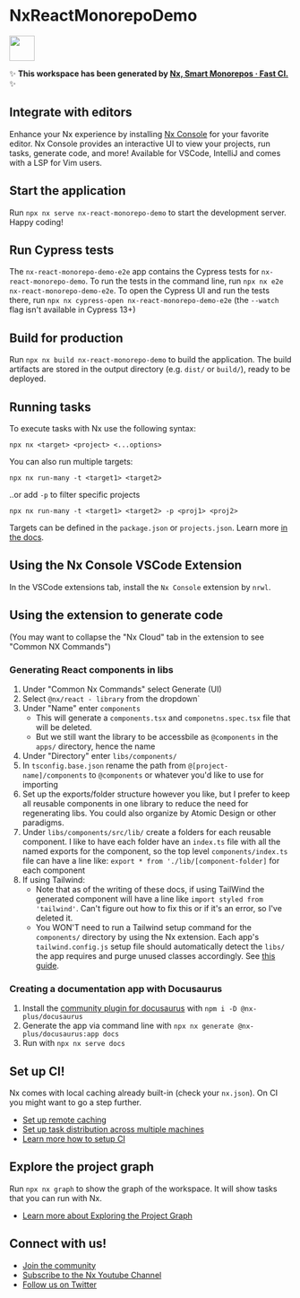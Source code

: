 # NxReactMonorepoDemo

<a alt="Nx logo" href="https://nx.dev" target="_blank" rel="noreferrer"><img src="https://raw.githubusercontent.com/nrwl/nx/master/images/nx-logo.png" width="45"></a>

✨ **This workspace has been generated by [Nx, Smart Monorepos · Fast CI.](https://nx.dev)** ✨

## Integrate with editors

Enhance your Nx experience by installing [Nx Console](https://nx.dev/nx-console) for your favorite editor. Nx Console
provides an interactive UI to view your projects, run tasks, generate code, and more! Available for VSCode, IntelliJ and
comes with a LSP for Vim users.

## Start the application

Run `npx nx serve nx-react-monorepo-demo` to start the development server. Happy coding!

## Run Cypress tests

The `nx-react-monorepo-demo-e2e` app contains the Cypress tests for `nx-react-monorepo-demo`. To run the tests in the command line, run `npx nx e2e nx-react-monorepo-demo-e2e`. To open the Cypress UI and run the tests there, run `npx nx cypress-open nx-react-monorepo-demo-e2e` (the `--watch` flag isn't available in Cypress 13+)

## Build for production

Run `npx nx build nx-react-monorepo-demo` to build the application. The build artifacts are stored in the output directory (e.g. `dist/` or `build/`), ready to be deployed.

## Running tasks

To execute tasks with Nx use the following syntax:

```
npx nx <target> <project> <...options>
```

You can also run multiple targets:

```
npx nx run-many -t <target1> <target2>
```

..or add `-p` to filter specific projects

```
npx nx run-many -t <target1> <target2> -p <proj1> <proj2>
```

Targets can be defined in the `package.json` or `projects.json`. Learn more [in the docs](https://nx.dev/features/run-tasks).

## Using the Nx Console VSCode Extension

In the VSCode extensions tab, install the `Nx Console` extension by `nrwl`.

## Using the extension to generate code

(You may want to collapse the "Nx Cloud" tab in the extension to see "Common NX Commands")

### Generating React components in libs

1. Under "Common Nx Commands" select Generate (UI)
2. Select `@nx/react - library` from the dropdown`
2. Under "Name" enter `components`
    - This will generate a `components.tsx` and `componetns.spec.tsx` file that will be deleted. 
    - But we still want the library to be accessbile as `@components` in the `apps/` directory, hence the name
3. Under "Directory" enter `libs/components/`
4. In `tsconfig.base.json` rename the path from `@[project-name]/components` to `@components` or whatever you'd like to use for importing
5. Set up the exports/folder structure however you like, but I prefer to keep all reusable components in one library to reduce the need for regenerating libs. You could also organize by Atomic Design or other paradigms.
6. Under `libs/components/src/lib/` create a folders for each reusable component. I like to have each folder have an `index.ts` file with all the named exports for the component, so the top level `components/index.ts` file can have a line like: `export * from './lib/[component-folder]` for each component
7. If using Tailwind:
   - Note that as of the writing of these docs, if using TailWind the generated component will have a line like `import styled from 'tailwind'`. Can't figure out how to fix this or if it's an error, so I've deleted it.
   - You WON'T need to run a Tailwind setup command for the `components/` directory by using the Nx extension. Each app's `tailwind.config.js` setup file should automatically detect the `libs/` the app requires and purge unused classes accordingly. See [this guide](https://blog.nrwl.io/setup-next-js-to-use-tailwind-with-nx-849b7e21d8d0#bec0).

### Creating a documentation app with Docusaurus

1. Install the [community plugin for docusaurus](https://github.com/ZachJW34/nx-plus/tree/master/libs/docusaurus) with `npm i -D @nx-plus/docusaurus`
2. Generate the app via command line with `npx nx generate @nx-plus/docusaurus:app docs`
3. Run with `npx nx serve docs`

## Set up CI!

Nx comes with local caching already built-in (check your `nx.json`). On CI you might want to go a step further.

- [Set up remote caching](https://nx.dev/features/share-your-cache)
- [Set up task distribution across multiple machines](https://nx.dev/nx-cloud/features/distribute-task-execution)
- [Learn more how to setup CI](https://nx.dev/recipes/ci)

## Explore the project graph

Run `npx nx graph` to show the graph of the workspace.
It will show tasks that you can run with Nx.

- [Learn more about Exploring the Project Graph](https://nx.dev/core-features/explore-graph)

## Connect with us!

- [Join the community](https://nx.dev/community)
- [Subscribe to the Nx Youtube Channel](https://www.youtube.com/@nxdevtools)
- [Follow us on Twitter](https://twitter.com/nxdevtools)
